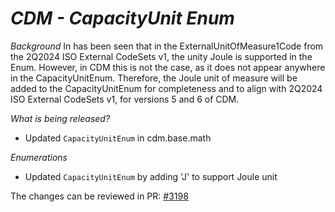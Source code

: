 # _CDM - CapacityUnit Enum_

_Background_
In has been seen that in the ExternalUnitOfMeasure1Code from the 2Q2024 ISO External CodeSets v1, the unity Joule is supported in the Enum. However, in CDM this is not the case, as it does not appear anywhere in the CapacityUnitEnum. Therefore, the Joule unit of measure will be added to the CapacityUnitEnum for completeness and to align with 2Q2024 ISO External CodeSets v1, for versions 5 and 6 of CDM.

_What is being released?_

- Updated `CapacityUnitEnum` in cdm.base.math

_Enumerations_

- Updated `CapacityUnitEnum` by adding 'J' to support Joule unit

The changes can be reviewed in PR: [#3198](https://github.com/finos/common-domain-model/pull/3198)
